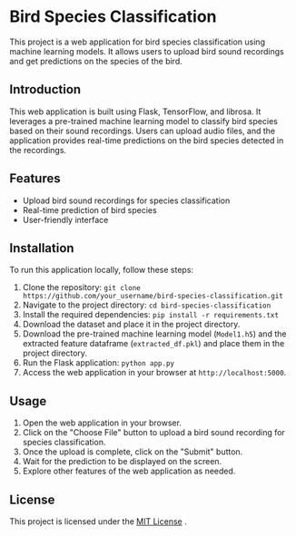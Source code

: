 # Bird Species Classification

This project is a web application for bird species classification using machine learning models. It allows users to upload bird sound recordings and get predictions on the species of the bird.

## Introduction

This web application is built using Flask, TensorFlow, and librosa. It leverages a pre-trained machine learning model to classify bird species based on their sound recordings. Users can upload audio files, and the application provides real-time predictions on the bird species detected in the recordings.

## Features

- Upload bird sound recordings for species classification
- Real-time prediction of bird species
- User-friendly interface

## Installation

To run this application locally, follow these steps:

1. Clone the repository: `git clone https://github.com/your_username/bird-species-classification.git`
2. Navigate to the project directory: `cd bird-species-classification`
3. Install the required dependencies: `pip install -r requirements.txt`
4. Download the dataset and place it in the project directory.
5. Download the pre-trained machine learning model (`Model1.h5`) and the extracted feature dataframe (`extracted_df.pkl`) and place them in the project directory.
6. Run the Flask application: `python app.py`
7. Access the web application in your browser at `http://localhost:5000`.

## Usage

1. Open the web application in your browser.
2. Click on the "Choose File" button to upload a bird sound recording for species classification.
3. Once the upload is complete, click on the "Submit" button.
4. Wait for the prediction to be displayed on the screen.
5. Explore other features of the web application as needed.

## License

This project is licensed under the [MIT License](LICENSE) .
